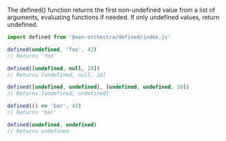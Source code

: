 The defined() function returns the first non-undefined value from a list of arguments, evaluating functions if needed.
If only undefined values, return undefined.

```js
import defined from '@xen-orchestra/defined/index.js'

defined(undefined, 'foo', 42)
// Returns 'foo'

defined([undefined, null, 10])
// Returns [undefined, null, 10]

defined([undefined, undefined], [undefined, undefined, 10])
// Returns [undefined, undefined]

defined(() => 'bar', 42)
// Returns 'bar'

defined(undefined, undefined)
// Returns undefined
```
